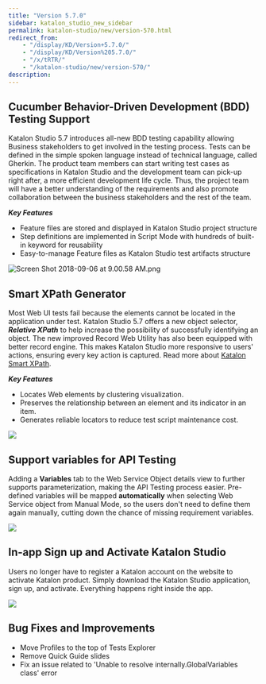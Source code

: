 ```yaml
---
title: "Version 5.7.0"
sidebar: katalon_studio_new_sidebar
permalink: katalon-studio/new/version-570.html
redirect_from:
    - "/display/KD/Version+5.7.0/"
    - "/display/KD/Version%205.7.0/"
    - "/x/tRTR/"
    - "/katalon-studio/new/version-570/"
description:
---
```

Cucumber Behavior-Driven Development (BDD) Testing Support
----------------------------------------------------------

Katalon Studio 5.7 introduces all-new BDD testing capability allowing Business stakeholders to get involved in the testing process. Tests can be defined in the simple spoken language instead of technical language, called Gherkin. The product team members can start writing test cases as specifications in Katalon Studio and the development team can pick-up right after, a more efficient development life cycle. Thus, the project team will have a better understanding of the requirements and also promote collaboration between the business stakeholders and the rest of the team. 

_**Key Features**_

*   Feature files are stored and displayed in Katalon Studio project structure
*   Step definitions are implemented in Script Mode with hundreds of built-in keyword for reusability
*   Easy-to-manage Feature files as Katalon Studio test artifacts structure

![Screen Shot 2018-09-06 at 9.00.58 AM.png](../../images/katalon-studio/new/version-570/Screen-Shot-2018-09-06-at-9.00.58-AM.png)

Smart XPath Generator
---------------------

Most Web UI tests fail because the elements cannot be located in the application under test. Katalon Studio 5.7 offers a new object selector, **_Relative XPath_** to help increase the possibility of successfully identifying an object. The new improved Record Web Utility has also been equipped with better record engine. This makes Katalon Studio more responsive to users' actions, ensuring every key action is captured. Read more about [Katalon Smart XPath](/katalon-studio/blog/smart-xpath-generator/).

_**Key Features**_

*   Locates Web elements by clustering visualization.
*   Preserves the relationship between an element and its indicator in an item. 
*   Generates reliable locators to reduce test script maintenance cost.

![](../../images/katalon-studio/new/version-570/NewXPath.png)

Support variables for API Testing
---------------------------------

Adding a **Variables** tab to the Web Service Object details view to further supports parameterization, making the API Testing process easier. Pre-defined variables will be mapped **automatically** when selecting Web Service object from Manual Mode, so the users don't need to define them again manually, cutting down the chance of missing requirement variables.

![](../../images/katalon-studio/new/version-570/APIVariable.png)

In-app Sign up and Activate Katalon Studio
------------------------------------------

Users no longer have to register a Katalon account on the website to activate Katalon product. Simply download the Katalon Studio application, sign up, and activate. Everything happens right inside the app.

![](../../images/katalon-studio/new/version-570/image2018-8-30-143A143A24.png)

Bug Fixes and Improvements
--------------------------

*   Move Profiles to the top of Tests Explorer
*   Remove Quick Guide slides
*   Fix an issue related to 'Unable to resolve internally.GlobalVariables class' error